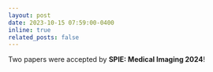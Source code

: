 ```yaml
---
layout: post
date: 2023-10-15 07:59:00-0400
inline: true
related_posts: false
---
```


Two papers were accepted by **SPIE: Medical Imaging 2024**! 
